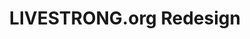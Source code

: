 ---
layout: project
title: LIVESTRONG.org Redesign
color: fecc09
images:
  - http://hellojosh.com/img/projects/RushNet%20-%20Rush%20Enterprises/Rush_Intranet-Home_5th_ave-Alert_v5.jpg?raw=true
  - http://hellojosh.com/img/projects/lsredesign1.jpg
  - http://hellojosh.com/img/projects/lsredesign2.jpg
  - http://hellojosh.com/img/projects/lsredesign3.jpg
  - http://hellojosh.com/img/projects/lsredesign4.jpg
  - http://hellojosh.com/img/projects/lsredesign5.jpg
  - http://hellojosh.com/img/projects/lsredesign6.jpg
meta:
  tech: XHTML, CSS, C#, jQuery, MSSQL
  client: Michael J. Fox Foundation
  agency: Springbox
  year: 2010
  link: http://google.com
type: desktop
---